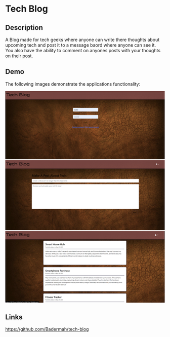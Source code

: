 # Tech Blog

## Description

A Blog made for tech geeks where anyone can write there thoughts about upcoming tech and post it to a message baord where anyone can see it. You also have the ability to comment on anyones posts with your thoughts on their post.


## Demo

The following images demonstrate the applications functionality:

![image showing the apps functionality.](./Assets/demo1.png) 
![image showing the apps functionality.](./Assets/demo2.png) 
![image showing the apps functionality.](./Assets/demo3.png) 

## Links

https://github.com/Badermah/tech-blog


